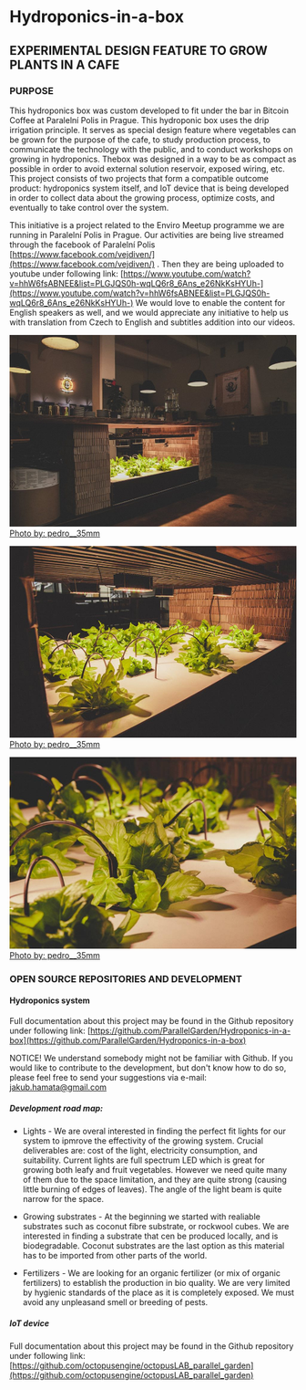 # Hydroponics-in-a-box

## EXPERIMENTAL DESIGN FEATURE TO GROW PLANTS IN A CAFE

### PURPOSE

This hydroponics box was custom developed to fit under the bar in Bitcoin Coffee at Paralelní Polis in Prague. This hydroponic box uses the drip irrigation principle. It serves as special design feature where vegetables can be grown for the purpose of the cafe, to study production process, to communicate the technology with the public, and to conduct workshops on growing in hydroponics. Thebox was designed in a way to be as compact as possible in order to avoid external solution reservoir, exposed wiring, etc. This project consists of two projects that form a compatible outcome product: hydroponics system itself, and IoT device that is being developed in order to collect data about the growing process, optimize costs, and eventually to take control over the system.

This initiative is a project related to the Enviro Meetup programme we are running in Paralelní Polis in Prague. Our activities are being live streamed through the facebook of Paralelní Polis [https://www.facebook.com/vejdiven/](https://www.facebook.com/vejdiven/) . Then they are being uploaded to youtube under following link: [https://www.youtube.com/watch?v=hhW6fsABNEE&list=PLGJQS0h-wqLQ6r8_6Ans_e26NkKsHYUh-](https://www.youtube.com/watch?v=hhW6fsABNEE&list=PLGJQS0h-wqLQ6r8_6Ans_e26NkKsHYUh-) We would love to enable the content for English speakers as well, and we would appreciate any initiative to help us with translation from Czech to English and subtitles addition into our videos.

![](images/Pic1.jpg)
[Photo by: pedro__35mm](https://www.instagram.com/pedro__35mm/)

![](images/Pic2.jpg)
[Photo by: pedro__35mm](https://www.instagram.com/pedro__35mm/)

![](images/Pic3.jpg)
[Photo by: pedro__35mm](https://www.instagram.com/pedro__35mm/)

### OPEN SOURCE REPOSITORIES AND DEVELOPMENT

#### Hydroponics system

Full documentation about this project may be found in the Github repository under following link:  [https://github.com/ParallelGarden/Hydroponics-in-a-box](https://github.com/ParallelGarden/Hydroponics-in-a-box) 

NOTICE! We understand somebody might not be familiar with Github. If you would like to contribute to the development, but don't know how to do so, please feel free to send your suggestions via e-mail: jakub.hamata@gmail.com

##### Development road map:

* Lights - We are overal interested in finding the perfect fit lights for our system to ipmrove the effectivity of the growing system. Crucial deliverables are: cost of the light, electricity consumption, and suitability. Current lights are full spectrum LED which is great for growing both leafy and fruit vegetables. However we need quite many of them due to the space limitation, and they are quite strong (causing little burning of edges of leaves). The angle of the light beam is quite narrow for the space.

* Growing substrates - At the beginning we started with realiable substrates such as coconut fibre substrate, or rockwool cubes. We are interested in finding a substrate that cen be produced locally, and is biodegradable. Coconut substrates are the last option as this material has to be imported from other parts of the world.

* Fertilizers - We are looking for an organic fertilizer (or mix of organic fertilizers) to establish the production in bio quality. We are very limited by hygienic standards of the place as it is completely exposed. We must avoid any unpleasand smell or breeding of pests.



##### IoT device

Full documentation about this project may be found in the Github repository under following link:[https://github.com/octopusengine/octopusLAB_parallel_garden](https://github.com/octopusengine/octopusLAB_parallel_garden)
